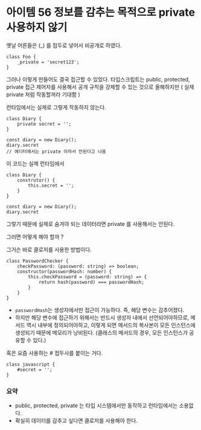 # 아이템 56 정보를 감추는 목적으로 private 사용하지 않기

옛날 어른들은 (_) 를 접두로 넣어서 비공개로 하였다.

```tsx
class Foo {
	_private = 'secret123';
}
```

그러나 이렇게 만들어도 결국 접근할 수 있었다. 타입스크립트는 public, protected, private 접근 제어자를 사용해서 공개 규칙을 강제할 수 있는 것으로 올해하지만 ( 실제 private 처럼 작동할꺼라 기대함 )

런타임에서는 실제로 그렇게 작동하지 않는다.

```tsx
class Diary {
	private secret = '';
}

const diary = new Diary();
diary.secret
// 에디터에서는 private 이라서 안된다고 나옴
```

이 코드는 실제 런타임에서

```tsx
class Diary {
	construtor() {
		this.secret = '';
	}
}

const diary = new Diary();
diary.secret
```

그렇기 때문에 실제로 숨겨야 되는 데이터라면 private 를 사용해서는 안된다.

그러면 어떻게 해야 할까 ?

그거슨 바로 클로저를 사용한 방법이다.

```tsx
class PasswordChecker {
    checkPassword: (password: string) => boolean;
    constructor(passwordHash: number) {
        this.checkPassword = (password: string) => {
            return hash(password) === passwordHash;
        }
    }
}
```

- `passwordHash`는 생성자에서만 접근이 가능하다. 즉, 해당 변수는 감추어졌다.
- 하지만 해당 변수에 접근하기 위해서는 반드시 생성자 내에서 선언되어야하므로, 메서드 역시 내부에 정의되어야하고, 이렇게 되면 메서드의 복사본이 모든 인스턴스에 생성되기 때문에 메모리가 낭비된다. (클래스의 메서드의 경우, 모든 인스턴스가 공유할 수 있다.)

혹은 요즘 사용하는 # 접두사를 붙이는 거다.

```tsx
class javascript {
	#secret = '';
}
```

### 요약

- public, protected, private 는 타입 시스템에서만 동작하고 런타임에서는 소용없다.
- 확실히 데이터를 감추고 싶다면 클로저를 사용해야 한다.
